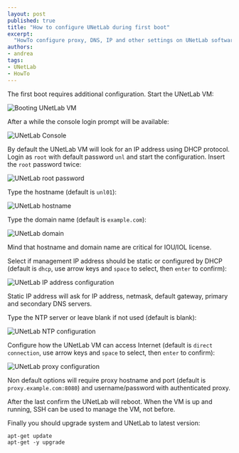 ```yaml
---
layout: post
published: true
title: "How to configure UNetLab during first boot"
excerpt:
  "HowTo configure proxy, DNS, IP and other settings on UNetLab software."
authors:
- andrea
tags:
- UNetLab
- HowTo
---
```

The first boot requires additional configuration.
Start the UNetLab VM:

![Booting UNetLab VM](/images/posts/2014/10/firstboot-1.png "Booting UNetLab VM")

After a while the console login prompt will be available:

![UNetLab Console](/images/posts/2014/10/firstboot-2.png "UNetLab Console")

By default the UNetLab VM will look for an IP address using DHCP protocol. Login as `root` with default password `unl` and start the configuration.
Insert the `root` password twice:

![UNetLab root password](/images/posts/2014/10/firstboot-3.png "UNetLab root password")

Type the hostname (default is `unl01`):

![UNetLab hostname](/images/posts/2014/10/firstboot-4.png "UNetLab hostname")

Type the domain name (default is `example.com`):

![UNetLab domain](/images/posts/2014/10/firstboot-5.png "UNetLab domain")

Mind that hostname and domain name are critical for IOU/IOL license.

Select if management IP address should be static or configured by DHCP (default is `dhcp`, use arrow keys and `space` to select, then `enter` to confirm):

![UNetLab IP address configuration](/images/posts/2014/10/firstboot-6.png "UNetLab IP address configuration")

Static IP address will ask for IP address, netmask, default gateway, primary and secondary DNS servers.

Type the NTP server or leave blank if not used (default is blank):

![UNetLab NTP configuration](/images/posts/2014/10/firstboot-7.png "UNetLab NTP configuration")

Configure how the UNetLab VM can access Internet (default is `direct connection`, use arrow keys and `space` to select, then `enter` to confirm):

![UNetLab proxy configuration](/images/posts/2014/10/firstboot-8.png "UNetLab proxy configuration")

Non default options will require proxy hostname and port (default is `proxy.example.com:8080`) and username/password with authenticated proxy.

After the last confirm the UNetLab will reboot. When the VM is up and running, SSH can be used to manage the VM, not before.

Finally you should upgrade system and UNetLab to latest version:

~~~
apt-get update
apt-get -y upgrade
~~~
